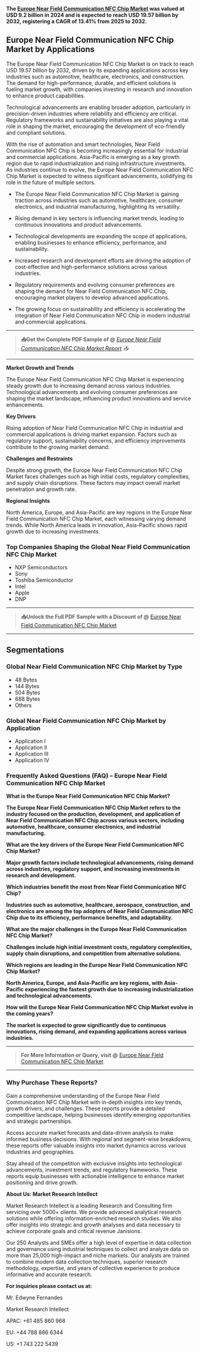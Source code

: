 <p><strong>The <a href="https://www.marketresearchintellect.com/download-sample/?rid=1065364&amp;utm_source=Pulse-April-Europe&amp;utm_medium=852">Europe Near Field Communication NFC Chip Market</a> was valued at USD 9.2 billion in 2024 and is expected to reach USD 19.57 billion by 2032, registering a CAGR of 13.41% from 2025 to 2032.</strong></p><h2>Europe Near Field Communication NFC Chip Market by Applications&nbsp;</h2><p><p>The Europe Near Field Communication NFC Chip Market is on track to reach USD 19.57 billion by 2032, driven by its expanding applications across key industries such as automotive, healthcare, electronics, and construction. The demand for high-performance, durable, and efficient solutions is fueling market growth, with companies investing in research and innovation to enhance product capabilities.</p><p>Technological advancements are enabling broader adoption, particularly in precision-driven industries where reliability and efficiency are critical. Regulatory frameworks and sustainability initiatives are also playing a vital role in shaping the market, encouraging the development of eco-friendly and compliant solutions.</p><p>With the rise of automation and smart technologies, Near Field Communication NFC Chip is becoming increasingly essential for industrial and commercial applications. Asia-Pacific is emerging as a key growth region due to rapid industrialization and rising infrastructure investments. As industries continue to evolve, the Europe Near Field Communication NFC Chip Market is expected to witness significant advancements, solidifying its role in the future of multiple sectors.</p></p><ul><li><p>The Europe Near Field Communication NFC Chip Market is gaining traction across industries such as automotive, healthcare, consumer electronics, and industrial manufacturing, highlighting its versatility.</p></li><li><p>Rising demand in key sectors is influencing market trends, leading to continuous innovations and product advancements.</p></li><li><p>Technological developments are expanding the scope of applications, enabling businesses to enhance efficiency, performance, and sustainability.</p></li><li><p>Increased research and development efforts are driving the adoption of cost-effective and high-performance solutions across various industries.</p></li><li><p>Regulatory requirements and evolving consumer preferences are shaping the demand for Near Field Communication NFC Chip, encouraging market players to develop advanced applications.</p></li><li><p>The growing focus on sustainability and efficiency is accelerating the integration of Near Field Communication NFC Chip in modern industrial and commercial applications.</p></li></ul><hr /><blockquote><p><strong><span class="font-[700]">📥Get the Complete PDF Sample of @ </span></strong><em><span class="font-[700]"><a href="https://www.marketresearchintellect.com/download-sample/?rid=1065364&amp;utm_source=Pulse-April-Europe&amp;utm_medium=852" target="_blank" data-tracking-control-name="article-ssr-frontend-pulse_little-text-block" data-tracking-will-navigate="" data-test-link="">Europe Near Field Communication NFC Chip Market Report</a>&nbsp;📥</span></em></p></blockquote><hr /><p class="" data-start="77" data-end="360"><strong data-start="77" data-end="105">Market Growth and Trends</strong></p><p class="" data-start="77" data-end="360">The Europe Near Field Communication NFC Chip Market is experiencing steady growth due to increasing demand across various industries. Technological advancements and evolving consumer preferences are shaping the market landscape, influencing product innovations and service enhancements.</p><p class="" data-start="362" data-end="606"><strong data-start="362" data-end="377">Key Drivers</strong></p><p class="" data-start="362" data-end="606">Rising adoption of Near Field Communication NFC Chip in industrial and commercial applications is driving market expansion. Factors such as regulatory support, sustainability concerns, and efficiency improvements contribute to the growing market demand.</p><p class="" data-start="608" data-end="849"><strong data-start="608" data-end="637">Challenges and Restraints</strong></p><p class="" data-start="608" data-end="849">Despite strong growth, the Europe Near Field Communication NFC Chip Market faces challenges such as high initial costs, regulatory complexities, and supply chain disruptions. These factors may impact overall market penetration and growth rate.</p><p class="" data-start="851" data-end="1095"><strong data-start="851" data-end="872">Regional Insights</strong></p><p class="" data-start="851" data-end="1095">North America, Europe, and Asia-Pacific are key regions in the Europe Near Field Communication NFC Chip Market, each witnessing varying demand trends. While North America leads in innovation, Asia-Pacific shows rapid growth due to increasing investments.</p><p><h3>Top Companies Shaping the Global Near Field Communication NFC Chip Market </h3><ul><li>NXP Semiconductors</li><li>Sony</li><li>Toshiba Semiconductor</li><li>Intel</li><li>Apple</li><li>DNP</li></ul></p><hr /><blockquote><p><strong>📥Unlock the Full PDF Sample with a Discount of @</strong> <a href="https://www.marketresearchintellect.com/ask-for-discount/?rid=1065364&amp;utm_source=Pulse-April-Europe&amp;utm_medium=852">Europe Near Field Communication NFC Chip Market</a></p></blockquote><hr /><p><h2>Segmentations</h2><h3>Global Near Field Communication NFC Chip Market by Type</h3><ul><li>48 Bytes</li><li>144 Bytes</li><li>504 Bytes</li><li>888 Bytes</li><li>Others</li></ul><h3>Global Near Field Communication NFC Chip Market by Application</h3><ul><li>Application I</li><li>Application II</li><li>Application III</li><li>Application IV</li></ul></p><h3><strong>Frequently Asked Questions (FAQ) &ndash; Europe Near Field Communication NFC Chip Market</strong></h3><p><strong>What is the Europe Near Field Communication NFC Chip Market?</strong></p><p><strong>The Europe Near Field Communication NFC Chip Market refers to the industry focused on the production, development, and application of Near Field Communication NFC Chip across various sectors, including automotive, healthcare, consumer electronics, and industrial manufacturing.</strong></p><p><strong>What are the key drivers of the Europe Near Field Communication NFC Chip Market?</strong></p><p><strong>Major growth factors include technological advancements, rising demand across industries, regulatory support, and increasing investments in research and development.</strong></p><p><strong>Which industries benefit the most from Near Field Communication NFC Chip?</strong></p><p><strong>Industries such as automotive, healthcare, aerospace, construction, and electronics are among the top adopters of Near Field Communication NFC Chip due to its efficiency, performance benefits, and adaptability.</strong></p><p><strong>What are the major challenges in the Europe Near Field Communication NFC Chip Market?</strong></p><p><strong>Challenges include high initial investment costs, regulatory complexities, supply chain disruptions, and competition from alternative solutions.</strong></p><p><strong>Which regions are leading in the Europe Near Field Communication NFC Chip Market?</strong></p><p><strong>North America, Europe, and Asia-Pacific are key regions, with Asia-Pacific experiencing the fastest growth due to increasing industrialization and technological advancements.</strong></p><p><strong>How will the Europe Near Field Communication NFC Chip Market evolve in the coming years?</strong></p><p><strong>The market is expected to grow significantly due to continuous innovations, rising demand, and expanding applications across various industries.</strong></p><hr /><blockquote><p><span class="font-[700]"><strong>For More Information or Query, visit&nbsp;@</strong>&nbsp;</span><span class="font-[700]"><a href="https://www.marketresearchintellect.com/product/near-field-communication-nfc-chip-market/?utm_source=Linkedin&utm_medium=852" target="_blank" data-tracking-control-name="article-ssr-frontend-pulse_little-text-block" data-tracking-will-navigate="" data-test-link="">Europe Near Field Communication NFC Chip Market</a></span></p></blockquote><hr /><h3><strong data-start="0" data-end="31">Why Purchase These Reports?</strong></h3><p class="" data-start="35" data-end="297">Gain a comprehensive understanding of the Europe Near Field Communication NFC Chip Market with in-depth insights into key trends, growth drivers, and challenges. These reports provide a detailed competitive landscape, helping businesses identify emerging opportunities and strategic partnerships.</p><p class="" data-start="299" data-end="540">Access accurate market forecasts and data-driven analysis to make informed business decisions. With regional and segment-wise breakdowns, these reports offer valuable insights into market dynamics across various industries and geographies.</p><p class="" data-start="542" data-end="784">Stay ahead of the competition with exclusive insights into technological advancements, investment trends, and regulatory frameworks. These reports equip businesses with actionable intelligence to enhance market positioning and drive growth.</p><p><strong><span class="font-[700]">About Us: Market Research Intellect</span></strong></p><p><span class="">Market Research Intellect is a leading Research and Consulting firm servicing over 5000+ clients. We provide advanced analytical research solutions while offering information-enriched research studies.&nbsp;</span>We also offer insights into strategic and growth analyses and data necessary to achieve corporate goals and critical revenue Janisions.</p><p><span class="">Our 250 Analysts and SMEs offer a high level of expertise in data collection and governance using industrial techniques to collect and analyze data on more than 25,000 high-impact and niche markets. Our analysts are trained to combine modern data collection techniques, superior research methodology, expertise, and years of collective experience to produce informative and accurate research.</span></p><p><strong>For inquiries please contact us at:</strong></p><p>Mr. Edwyne Fernandes</p><p>Market Research Intellect</p><p>APAC: +61 485 860 968</p><p>EU: +44 788 886 6344</p><p>US: +1 743 222 5439</p>